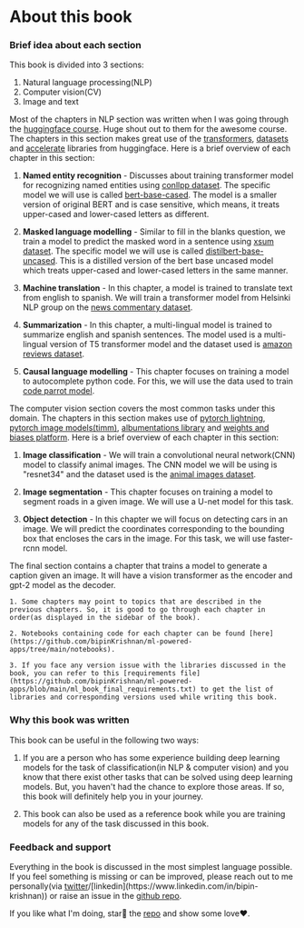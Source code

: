 # About this book

### Brief idea about each section

This book is divided into 3 sections:

1. Natural language processing(NLP)
2. Computer vision(CV)
3. Image and text

Most of the chapters in NLP section was written when I was going through the [huggingface course](https://huggingface.co/course/). Huge shout out to them for the awesome course. The chapters in this section makes great use of the [transformers](https://github.com/huggingface/transformers), [datasets](https://github.com/huggingface/datasets) and [accelerate](https://github.com/huggingface/accelerate) libraries from huggingface. Here is a brief overview of each chapter in this section:

1. **Named entity recognition** - Discusses about training transformer model for recognizing named entities using [conllpp dataset](https://huggingface.co/datasets/conllpp). The specific model we will use is called [bert-base-cased](https://huggingface.co/bert-base-cased). The model is a smaller version of original BERT and is case sensitive, which means, it treats upper-cased and lower-cased letters as different.

2. **Masked language modelling** - Similar to fill in the blanks question, we train a model to predict the masked word in a sentence using [xsum dataset](https://huggingface.co/datasets/xsum). The specific model we will use is called [distilbert-base-uncased](https://huggingface.co/distilbert-base-uncased). This is a distilled version of the bert base uncased model which treats upper-cased and lower-cased letters in the same manner.

3. **Machine translation** - In this chapter, a model is trained to translate text from english to spanish. We will train a transformer model from Helsinki NLP group on the [news commentary dataset](https://huggingface.co/datasets/news_commentary). 

4. **Summarization** - In this chapter, a multi-lingual model is trained to summarize english and spanish sentences. The model used is a multi-lingual version of T5 transformer model and the dataset used is [amazon reviews dataset](https://huggingface.co/datasets/amazon_reviews_multi).

5. **Causal language modelling** - This chapter focuses on training a model to autocomplete python code. For this, we will use the data used to train [code parrot model](https://huggingface.co/lvwerra/codeparrot).

The computer vision section covers the most common tasks under this domain. The chapters in this section makes use of [pytorch lightning](https://github.com/PyTorchLightning/pytorch-lightning), [pytorch image models(timm)](https://github.com/rwightman/pytorch-image-models), [albumentations library](https://albumentations.ai/) and [weights and biases platform](https://wandb.ai/). Here is a brief overview of each chapter in this section:

1. **Image classification** - We will train a convolutional neural network(CNN) model to classify animal images. The CNN model we will be using is "resnet34" and the dataset used is the [animal images dataset](https://www.kaggle.com/datasets/lasaljaywardena/animal-images-dataset).

2. **Image segmentation** - This chapter focuses on training a model to segment roads in a given image. We will use a U-net model for this task.

3. **Object detection** - In this chapter we will focus on detecting cars in an image. We will predict the coordinates corresponding to the bounding box that encloses the cars in the image. For this task, we will use faster-rcnn model.

The final section contains a chapter that trains a model to generate a caption given an image. It will have a vision transformer as the encoder and gpt-2 model as the decoder. 

```{note}
1. Some chapters may point to topics that are described in the previous chapters. So, it is good to go through each chapter in order(as displayed in the sidebar of the book).

2. Notebooks containing code for each chapter can be found [here](https://github.com/bipinKrishnan/ml-powered-apps/tree/main/notebooks).

3. If you face any version issue with the libraries discussed in the book, you can refer to this [requirements file](https://github.com/bipinKrishnan/ml-powered-apps/blob/main/ml_book_final_requirements.txt) to get the list of libraries and corresponding versions used while writing this book.
```

### Why this book was written

This book can be useful in the following two ways:

1. If you are a person who has some experience building deep learning models for the task of classification(in NLP & computer vision) and you know that there exist other tasks that can be solved using deep learning models. But, you haven't had the chance to explore those areas. If so, this book will definitely help you in your journey.

2. This book can also be used as a reference book while you are training models for any of the task discussed in this book.

### Feedback and support

Everything in the book is discussed in the most simplest language possible. If you feel something is missing or can be improved, please reach out to me personally(via [twitter](https://twitter.com/bkrish_)/[linkedin](https://www.linkedin.com/in/bipin-krishnan)) or raise an issue in the [github repo](https://github.com/bipinKrishnan/ml-powered-apps/issues).

If you like what I'm doing, star🌟 the [repo](https://github.com/bipinKrishnan/ml-powered-apps) and show some love❤️. 



